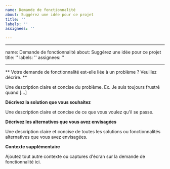```yaml
---
name: Demande de fonctionnalité
about: Suggérez une idée pour ce projet
title: ''
labels: ''
assignees: ''

---
```


---
name: Demande de fonctionnalité
about: Suggérez une idée pour ce projet
title: ''
labels: ''
assignees: ''

---

** Votre demande de fonctionnalité est-elle liée à un problème ? Veuillez décrire. **

Une description claire et concise du problème. Ex. Je suis toujours frustré quand [...]

**Décrivez la solution que vous souhaitez**

Une description claire et concise de ce que vous voulez qu'il se passe.

**Décrivez les alternatives que vous avez envisagées**

Une description claire et concise de toutes les solutions ou fonctionnalités alternatives que vous avez envisagées.

**Contexte supplémentaire**

Ajoutez tout autre contexte ou captures d'écran sur la demande de fonctionnalité ici.
